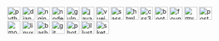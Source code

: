 <p><img src="https://devicons.github.io/devicon/devicon.git/icons/python/python-original.svg" alt="python" width="30" height="30"/> 
<img src="https://devicons.github.io/devicon/devicon.git/icons/django/django-original.svg" alt="django" width="30" height="30"/> 
<img src="https://devicons.github.io/devicon/devicon.git/icons/nginx/nginx-original.svg" alt="nginx" width="30" height="30"/>
<img src="https://devicons.github.io/devicon/devicon.git/icons/nodejs/nodejs-original-wordmark.svg" alt="nodejs" width="30" height="30"/> 
<img src="https://devicons.github.io/devicon/devicon.git/icons/gulp/gulp-plain.svg" alt="gulp" width="30" height="30"/> 
<img src="https://devicons.github.io/devicon/devicon.git/icons/javascript/javascript-original.svg" alt="javascript" width="30" height="30"/> 
<img src="https://devicons.github.io/devicon/devicon.git/icons/vuejs/vuejs-original-wordmark.svg" alt="vuejs" width="30" height="30"/>
<img src="https://devicons.github.io/devicon/devicon.git/icons/sass/sass-original.svg" alt="sass" width="30" height="30"/>
<img src="https://devicons.github.io/devicon/devicon.git/icons/html5/html5-original-wordmark.svg" alt="html5" width="30" height="30"/> 
<img src="https://devicons.github.io/devicon/devicon.git/icons/css3/css3-original-wordmark.svg" alt="css3" width="30" height="30"/> 
<img src="https://devicons.github.io/devicon/devicon.git/icons/bootstrap/bootstrap-plain.svg" alt="bootstrap" width="30" height="30"/> 
<img src="https://devicons.github.io/devicon/devicon.git/icons/foundation/foundation-original.svg" alt="foundation" width="30" height="30"/> 
<img src="https://devicons.github.io/devicon/devicon.git/icons/mysql/mysql-original-wordmark.svg" alt="mysql" width="30" height="30"/> 
<img src="https://devicons.github.io/devicon/devicon.git/icons/postgresql/postgresql-original-wordmark.svg" alt="postgresql" width="30" height="30"/> 
<img src="https://devicons.github.io/devicon/devicon.git/icons/mongodb/mongodb-original-wordmark.svg" alt="mongodb" width="30" height="30"/> 
<img src="https://devicons.github.io/devicon/devicon.git/icons/linux/linux-original.svg" alt="linux" width="30" height="30"/> 
<img src="https://www.vectorlogo.zone/logos/gnu_bash/gnu_bash-icon.svg" alt="bash" width="30" height="30"/> 
<img src="https://www.vectorlogo.zone/logos/git-scm/git-scm-icon.svg" alt="git" width="30" height="30"/> 
<img src="https://devicons.github.io/devicon/devicon.git/icons/photoshop/photoshop-plain.svg" alt="photoshop" width="30" height="30"/> 
<img src="https://www.vectorlogo.zone/logos/adobe_illustrator/adobe_illustrator-icon.svg" alt="illustrator" width="30" height="30"/> 
<img src="https://www.vectorlogo.zone/logos/sketchapp/sketchapp-icon.svg" alt="sketch" width="30" height="30"/> 
</p>
